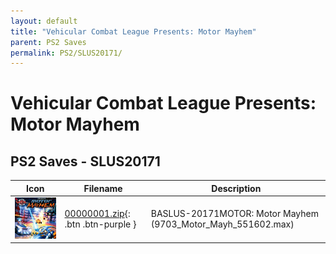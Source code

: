 ```yaml
---
layout: default
title: "Vehicular Combat League Presents: Motor Mayhem"
parent: PS2 Saves
permalink: PS2/SLUS20171/
---
```

# Vehicular Combat League Presents: Motor Mayhem

## PS2 Saves - SLUS20171

| Icon | Filename | Description |
|------|----------|-------------|
| ![Vehicular Combat League Presents: Motor Mayhem](icon0.png) | [00000001.zip](00000001.zip){: .btn .btn-purple } | BASLUS-20171MOTOR: Motor Mayhem (9703_Motor_Mayh_551602.max) |
